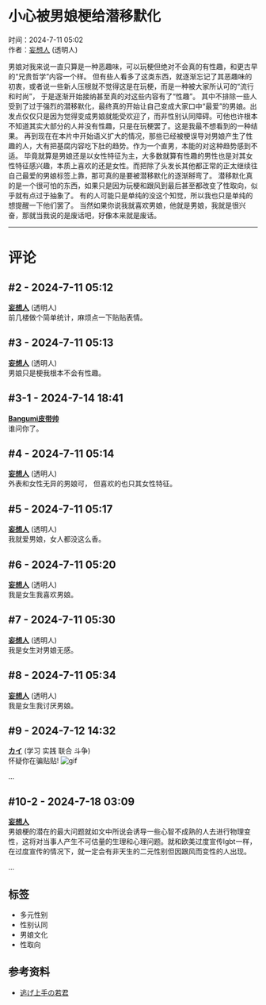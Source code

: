 # 小心被男娘梗给潜移默化

时间：2024-7-11 05:02  
作者：[妄想人](https://bgm.tv/user/186779) (透明人)

男娘对我来说一直只算是一种恶趣味，可以玩梗但绝对不会真的有性趣，和更古早的“兄贵哲学”内容一个样。 但有些人看多了这类东西，就逐渐忘记了其恶趣味的初衷，或者说一些新人压根就不觉得这是在玩梗，而是一种被大家所认可的“流行和时尚”， 于是逐渐开始接纳甚至真的对这些内容有了“性趣”。 其中不排除一些人受到了过于强烈的潜移默化，最终真的开始让自己变成大家口中“最爱”的男娘。出发点仅仅只是因为觉得变成男娘就能受欢迎了，而非性别认同障碍。可他也许根本不知道其实大部分的人并没有性趣，只是在玩梗罢了。这是我最不想看到的一种结果。 再到现在在本片中开始语义扩大的情况，那些已经被梗误导对男娘产生了性趣的人，大有把基腐内容吃下肚的趋势。作为一个直男，本能的对这种趋势感到不适。 毕竟就算是男娘还是以女性特征为主，大多数就算有性趣的男性也是对其女性特征感兴趣，本质上喜欢的还是女性。而把除了头发长其他都正常的正太继续往自己最爱的男娘标签上靠，那可真的是要被潜移默化的逐渐掰弯了。 潜移默化真的是一个很可怕的东西，如果只是因为玩梗和跟风到最后甚至都改变了性取向，似乎就有点过于抽象了。 有的人可能只是单纯的没这个知觉，所以我也只是单纯的想提醒一下他们罢了。 当然如果你说我就喜欢男娘，他就是男娘，我就是很兴奋，那就当我说的是废话吧，好像本来就是废话。

---

# 评论

## #2 - 2024-7-11 05:12
**[妄想人](https://bgm.tv/user/186779)** (透明人)  
前几楼做个简单统计，麻烦点一下贴贴表情。

## #3 - 2024-7-11 05:13
**[妄想人](https://bgm.tv/user/186779)** (透明人)  
男娘只是梗我根本不会有性趣。

## #3-1 - 2024-7-14 18:41
**[Bangumi皮带帅](https://bgm.tv/user/309098)**  
谁问你了。

## #4 - 2024-7-11 05:14
**[妄想人](https://bgm.tv/user/186779)** (透明人)  
外表和女性无异的男娘可， 但喜欢的也只其女性特征。

## #5 - 2024-7-11 05:17
**[妄想人](https://bgm.tv/user/186779)** (透明人)  
我就爱男娘，女人都没这么香。

## #6 - 2024-7-11 05:20
**[妄想人](https://bgm.tv/user/186779)** (透明人)  
我是女生我喜欢男娘。

## #7 - 2024-7-11 05:30
**[妄想人](https://bgm.tv/user/186779)** (透明人)  
我是女生对男娘无感。

## #8 - 2024-7-11 05:34
**[妄想人](https://bgm.tv/user/186779)** (透明人)  
我是女生我讨厌男娘。

## #9 - 2024-7-12 14:32
**[カイ](https://bgm.tv/user/kai_233)** (学习 实践 联合 斗争)  
怀疑你在骗贴贴! ![gif](https://lain.bgm.tv/img/smiles/tv/70.gif)

...

## #10-2 - 2024-7-18 03:09
**[妄想人](https://bgm.tv/user/186779)**  
男娘梗的潜在的最大问题就如文中所说会诱导一些心智不成熟的人去进行物理变性，这将对当事人产生不可估量的生理和心理问题。就和欧美过度宣传lgbt一样，在过度宣传的情况下，就一定会有非天生的二元性别但因跟风而变性的人出现。

...

## 标签
- 多元性别
- 性别认同
- 男娘文化
- 性取向

## 参考资料
- [逃げ上手の若君](https://bgm.tv/subject/424573)